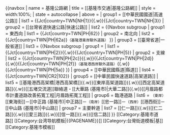 {{navbox 
| name   = 基隆公路網
| title  = [[基隆市交通|基隆公路網]]
| style  = width:100%;
| state  = autocollapse
| above = 
| group1 = [[中華民國國道|高速公路]]
| list1  = {{Jct|country=TWN|NH|1}}{{.w}}{{Jct|country=TWN|NH|3}}
| group2 = [[台灣省道快速公路|快速公路]]
|  list2 = {{Navbox subgroup
|  group1 = 東西向
|   list1 = {{Jct|country=TWN|PH|62}}
|  group2 = 南北向
|   list2 = {{Jct|country=TWN|PH|62a}}<small>（基隆港東岸聯外道路）</small>
}}
| group3 = [[臺灣省道|一般省道]]
| list3  = {{Navbox subgroup
 | group1 = 
 | list1  = {{Jct|country=TWN|PH|2}}{{.w}}{{Jct|country=TWN|PH|5}}
 | group2 = 支線
 | list2  = {{Jct|country=TWN|PH|2c}}{{.w}}{{Jct|country=TWN|PH|2d}}{{.w}}{{Jct|country=TWN|PH|2f}}<small>（基隆港西岸聯外道路）</small>{{.w}}{{Jct|country=TWN|PH|5a}}
 }}
| group4 = [[中華民國縣道|縣道]]
| list4  = {{Jct|country=TWN|CR2|102}}
| group5 = [[中華民國快速道路|高架道路]]
| list5  = [[基隆港西高架橋|港西高架橋]]{{.w}}[[東岸高架道路]]{{.w}}[[西定高架道路]]{{.w}}[[五堵交流道]]聯絡道・[[大華路 (基隆市)|大華二路]]{{.w}}[[月眉路都市計畫道路改善拓寬工程|月眉路拓寬工程]]
| group6 = 臨港道路
| list6  = <small>（東岸）</small>[[東海街]]－[[中正路 (基隆市)|中正路]]－<small>（南岸）</small>[[忠一路]]－<small>（西岸）</small>[[港西街]]－[[中山路 (基隆市)|中山路]]
| group7 = 主要幹道
| list7  = [[仁一路]]{{.w}}[[仁二路]]{{.w}}[[愛三路]]{{.w}}[[信一路]]{{.w}}[[信二路]]<!--{{.w}}[[環山道路 (基隆市)|環山道路]]-->
}}
<includeonly>[[Category:基隆市道路]]</includeonly>
<noinclude>
[[Category:台湾导航模板|{{PAGENAME}}]]
[[Category:台灣街道模板|基]]
[[Category:基隆市模板]]
</noinclude>